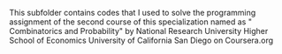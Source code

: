 This subfolder contains codes that I used to solve the programming assignment of the second course of this specialization named as 
" Combinatorics and Probability" by National Research University Higher School of Economics University of California San Diego on
Coursera.org

